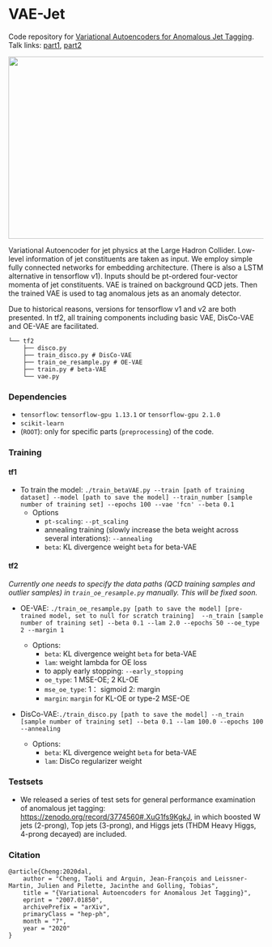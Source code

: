 # VAE-Jet

Code repository for [Variational Autoencoders for Anomalous Jet Tagging](https://arxiv.org/abs/2007.01850).
Talk links: [part1](https://docs.google.com/presentation/d/1t_W5YVQ3GBD0LLw3-wJ96WhtlOJ9sTh9jNY4pGUwl6Q/edit?usp=sharing), [part2](https://docs.google.com/presentation/d/1a8Ej-D2EGTyBdP1xLXqyW4Fz9MLNB3qLd65VW0yAGkc/edit?usp=sharing)

<img src="https://github.com/taolicheng/VAE-Jet/blob/master/figs/VAE_schematic.png" width="700" height="360">

Variational Autoencoder for jet physics at the Large Hadron Collider. Low-level information of jet constituents are taken as input. We employ simple fully connected networks for embedding architecture. (There is also a LSTM alternative in tensorflow v1). Inputs should be pt-ordered four-vector momenta of jet constituents. VAE is trained on background QCD jets. Then the trained VAE is used to tag anomalous jets as an anomaly detector.

Due to historical reasons, versions for tensorflow v1 and v2 are both presented. In tf2, all training components including basic VAE, DisCo-VAE and OE-VAE are facilitated.

```
└── tf2
    ├── disco.py
    ├── train_disco.py # DisCo-VAE
    ├── train_oe_resample.py # OE-VAE
    ├── train.py # beta-VAE
    └── vae.py
```

### Dependencies

* `tensorflow`: `tensorflow-gpu 1.13.1` or `tensorflow-gpu 2.1.0`
* `scikit-learn`
* (`ROOT`): only for specific parts (`preprocessing`) of the code.

### Training

#### tf1
* To train the model:
`./train_betaVAE.py --train [path of training dataset] --model [path to save the model] --train_number [sample number of training set] --epochs 100 --vae 'fcn' --beta 0.1`
    * Options
        * `pt-scaling`: `--pt_scaling`
        * annealing training (slowly increase the beta weight across several interations): `--annealing`
        * `beta`: KL divergence weight `beta` for beta-VAE

#### tf2
*Currently one needs to specify the data paths (QCD training samples and outlier samples) in `train_oe_resample.py` manually. This will be fixed soon.*

* OE-VAE: `./train_oe_resample.py [path to save the model] [pre-trained model, set to null for scratch training]  --n_train [sample number of training set] --beta 0.1 --lam 2.0 --epochs 50 --oe_type 2 --margin 1`
   * Options:
     * `beta`: KL divergence weight `beta` for beta-VAE
     * `lam`: weight lambda for OE loss
     * to apply early stopping: `--early_stopping`
     * `oe_type`: 1 MSE-OE; 2 KL-OE
     * `mse_oe_type`: 1： sigmoid 2: margin
     * `margin`: `margin` for KL-OE or type-2 MSE-OE

* DisCo-VAE:`./train_disco.py [path to save the model] --n_train [sample number of training set] --beta 0.1 --lam 100.0 --epochs 100 --annealing`
   * Options:
     * `beta`: KL divergence weight `beta` for beta-VAE
     * `lam`: DisCo regularizer weight  

### Testsets

* We released a series of test sets for general performance examination of anomalous jet tagging: https://zenodo.org/record/3774560#.XuG1fs9KgkJ, in which boosted W jets (2-prong), Top jets (3-prong), and Higgs jets (THDM Heavy Higgs, 4-prong decayed) are included.

### Citation

```
@article{Cheng:2020dal,
    author = "Cheng, Taoli and Arguin, Jean-François and Leissner-Martin, Julien and Pilette, Jacinthe and Golling, Tobias",
    title = "{Variational Autoencoders for Anomalous Jet Tagging}",
    eprint = "2007.01850",
    archivePrefix = "arXiv",
    primaryClass = "hep-ph",
    month = "7",
    year = "2020"
}
```
